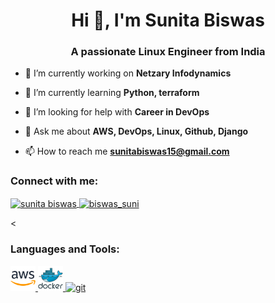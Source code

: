 <h1 align="center">Hi 👋, I'm Sunita Biswas</h1>
<h3 align="center">A passionate Linux Engineer from India</h3>

- 🔭 I’m currently working on **Netzary Infodynamics**

- 🌱 I’m currently learning **Python, terraform**

- 🤝 I’m looking for help with **Career in DevOps**

- 💬 Ask me about **AWS, DevOps, Linux, Github, Django**

- 📫 How to reach me **sunitabiswas15@gmail.com**

<h3 align="left">Connect with me:</h3>
<p align="left">
  <a href="https://www.linkedin.com/in/sunita-biswas-919775100/" target="blank">
    <img align="center" src="https://raw.githubusercontent.com/rahuldkjain/github-profile-readme-generator/master/src/images/icons/Social/linked-in-alt.svg" alt="sunita biswas" height="30" width="40" />
  </a>
  <a href="https://instagram.com/biswas_suni" target="blank">
    <img align="center" src="https://raw.githubusercontent.com/rahuldkjain/github-profile-readme-generator/master/src/images/icons/Social/instagram.svg" alt="biswas_suni" height="30" width="40" />
  </a>
</p>

<<h3 align="left">Languages and Tools:</h3>
<p align="left"> 
  <a href="https://aws.amazon.com" target="_blank" rel="noreferrer"> 
    <img src="https://raw.githubusercontent.com/devicons/devicon/master/icons/amazonwebservices/amazonwebservices-original-wordmark.svg" alt="aws" width="40" height="40"/> 
  </a> 
  <a href="https://www.docker.com/" target="_blank" rel="noreferrer"> 
    <img src="https://raw.githubusercontent.com/devicons/devicon/master/icons/docker/docker-original-wordmark.svg" alt="docker" width="40" height="40"/> 
  </a> 
  <!-- Add the GitHub link to the Git logo -->
  <a href="https://github.com/sunibis/sunibis/blob/main/README.md" target="_blank" rel="noreferrer"> 
    <img src="https://www.vectorlogo.zone/logos/git-scm/git-scm-icon.svg" alt="git" width="40" height="40"/> 
  </a> 
  <!-- Continue with other icons -->
  <!-- ... -->
</p>
